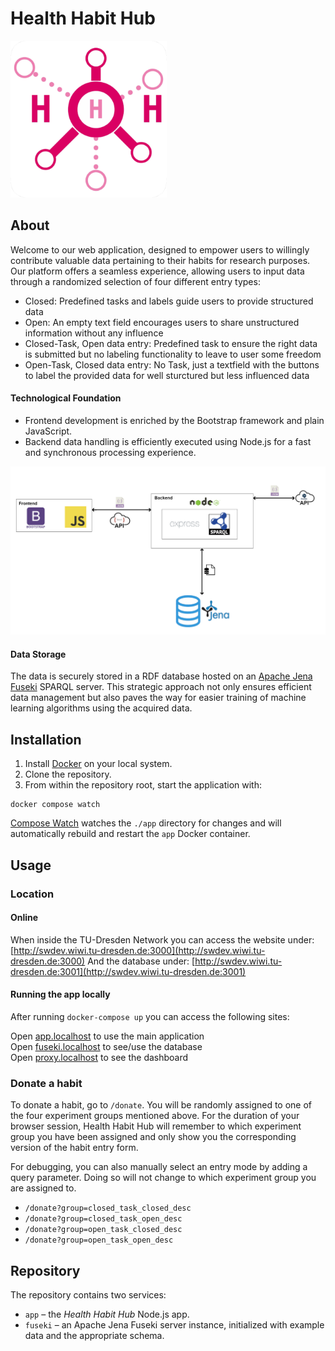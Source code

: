 # Health Habit Hub

[<img src="./app/public/pics/h3-logo.png" width="250"/>](./app/public/pics/h3-logo.png)

## About

Welcome to our web application, designed to empower users to willingly contribute valuable data pertaining to their habits for research purposes. Our platform offers a seamless experience, allowing users to input data through a randomized selection of four different entry types:

- Closed: Predefined tasks and labels guide users to provide structured data
- Open: An empty text field encourages users to share unstructured information without any influence
- Closed-Task, Open data entry: Predefined task to ensure the right data is submitted but no labeling functionality to leave to user some freedom 
- Open-Task, Closed data entry: No Task, just a textfield with the buttons to label the provided data for well sturctured but less influenced data



#### Technological Foundation

- Frontend development is enriched by the Bootstrap framework and plain JavaScript.
- Backend data handling is efficiently executed using Node.js for a fast and synchronous processing experience.

![Our Development architecture](./assets/SD_Diagramm.png)

#### Data Storage

The data is securely stored in a RDF database hosted on an [Apache Jena Fuseki](https://jena.apache.org/documentation/fuseki2/index.html) SPARQL server. This strategic approach not only ensures efficient data management but also paves the way for easier training of machine learning algorithms using the acquired data.

## Installation

1. Install [Docker](https://www.docker.com/) on your local system.
2. Clone the repository.
3. From within the repository root, start the application with:

```
docker compose watch
```

[Compose Watch](https://docs.docker.com/compose/file-watch/) watches the `./app` directory for changes and will automatically rebuild and restart the `app` Docker container.


## Usage

### Location

#### Online
When inside the TU-Dresden Network you can access the website under:
[http://swdev.wiwi.tu-dresden.de:3000](http://swdev.wiwi.tu-dresden.de:3000) 
And the database under: 
[http://swdev.wiwi.tu-dresden.de:3001](http://swdev.wiwi.tu-dresden.de:3001) 


#### Running the app locally
After running ```docker-compose up``` you can access the following sites: 

Open [app.localhost](https://app.localhost) to use the main application \
Open [fuseki.localhost](http://fuseki.localhost) to see/use the database \
Open [proxy.localhost](http://proxy.localhost) to see the dashboard 

### Donate a habit

To donate a habit, go to `/donate`. You will be randomly assigned to one of the four experiment groups mentioned above. For the duration of your browser session, Health Habit Hub will remember to which experiment group you have been assigned and only show you the corresponding version of the habit entry form.

For debugging, you can also manually select an entry mode by adding a query parameter. Doing so will not change to which experiment group you are assigned to.

- `/donate?group=closed_task_closed_desc`
- `/donate?group=closed_task_open_desc`
- `/donate?group=open_task_closed_desc`
- `/donate?group=open_task_open_desc`

## Repository

The repository contains two services:

- `app` – the _Health Habit Hub_ Node.js app.
- `fuseki` – an Apache Jena Fuseki server instance, initialized with example data and the appropriate schema.

